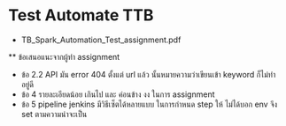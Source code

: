 # Test Automate TTB
- TB_Spark_Automation_Test_assignment.pdf


** ข้อเสนอแนะจากผู้ทำ assignment
- ข้อ 2.2 API มัน error 404 ตั้งแต่ url แล้ว นั้นหมายความว่าเขียนเข้า keyword ก็ไม่ทำอยู่ดี  
- ข้อ 4 รายละเอียดน้อย เกินไป และ ค่อนข้าง งง ในการ assignment
- ข้อ 5 pipeline jenkins มีวิธีเซ็ตได้หลายแบบ ในการกำหนด step ให้ ไม่ได้บอก env จึง set ตามความน่าจะเป็น
